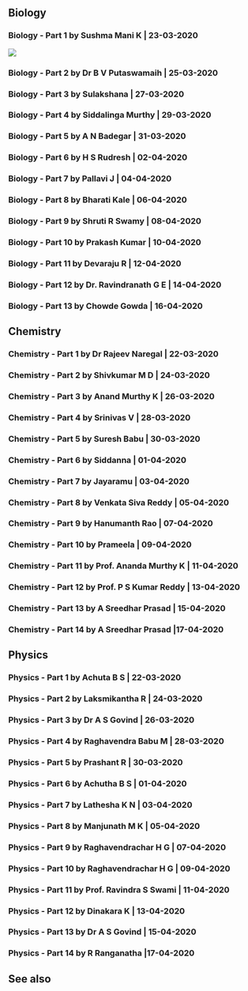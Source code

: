 ## Biology
### Biology - Part 1 by Sushma Mani K | 23-03-2020
[![](https://img.youtube.com/vi/1mFOZY5-Cd0/0.jpg)](https://www.youtube.com/watch?v=1mFOZY5-Cd0)
### Biology - Part 2 by Dr B V Putaswamaih | 25-03-2020
### Biology - Part 3 by Sulakshana | 27-03-2020
### Biology - Part 4 by Siddalinga Murthy | 29-03-2020
### Biology - Part 5 by A N Badegar | 31-03-2020
### Biology - Part 6 by H S Rudresh | 02-04-2020
### Biology - Part 7 by Pallavi J | 04-04-2020
### Biology - Part 8 by Bharati Kale | 06-04-2020
### Biology - Part 9 by Shruti R Swamy | 08-04-2020
### Biology - Part 10 by Prakash Kumar | 10-04-2020
### Biology - Part 11 by Devaraju R | 12-04-2020
### Biology - Part 12 by Dr. Ravindranath G E | 14-04-2020
### Biology - Part 13 by Chowde Gowda | 16-04-2020

## Chemistry
### Chemistry - Part 1 by Dr Rajeev Naregal | 22-03-2020
### Chemistry - Part 2 by Shivkumar M D | 24-03-2020
### Chemistry - Part 3 by Anand Murthy K | 26-03-2020
### Chemistry - Part 4 by Srinivas V | 28-03-2020
### Chemistry - Part 5 by Suresh Babu | 30-03-2020
### Chemistry - Part 6 by Siddanna | 01-04-2020
### Chemistry - Part 7 by Jayaramu | 03-04-2020
### Chemistry - Part 8 by Venkata Siva Reddy | 05-04-2020
### Chemistry - Part 9 by Hanumanth Rao | 07-04-2020
### Chemistry - Part 10 by Prameela | 09-04-2020
### Chemistry - Part 11 by Prof. Ananda Murthy K | 11-04-2020
### Chemistry - Part 12 by Prof. P S Kumar Reddy | 13-04-2020
### Chemistry - Part 13 by A Sreedhar Prasad | 15-04-2020
### Chemistry - Part 14 by A Sreedhar Prasad |17-04-2020

## Physics
### Physics - Part 1 by Achuta B S | 22-03-2020
### Physics - Part 2 by Laksmikantha R | 24-03-2020
### Physics - Part 3 by Dr A S Govind | 26-03-2020
### Physics - Part 4 by Raghavendra Babu M | 28-03-2020
### Physics - Part 5 by Prashant R | 30-03-2020
### Physics - Part 6 by Achutha B S | 01-04-2020
### Physics - Part 7 by Lathesha K N | 03-04-2020
### Physics - Part 8 by Manjunath M K | 05-04-2020
### Physics - Part 9 by Raghavendrachar H G | 07-04-2020
### Physics - Part 10 by Raghavendrachar H G | 09-04-2020
### Physics - Part 11 by Prof. Ravindra S Swami | 11-04-2020
### Physics - Part 12 by Dinakara K | 13-04-2020
### Physics - Part 13 by Dr A S Govind | 15-04-2020
### Physics - Part 14 by R Ranganatha |17-04-2020

## See also

